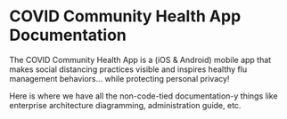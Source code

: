 # COVID Community Health App Documentation
The COVID Community Health App is a (iOS & Android) mobile app that makes social distancing practices visible and inspires healthy flu management behaviors... while protecting personal privacy!

Here is where we have all the non-code-tied documentation-y things like enterprise architecture diagramming, administration guide, etc.
